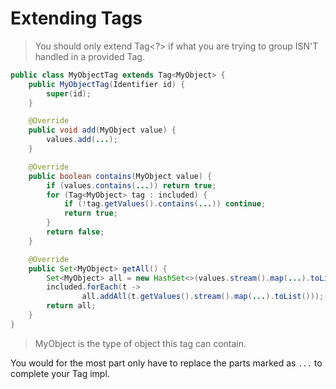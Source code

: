 # Extending Tags

> You should only extend Tag<?> if what you are trying to group ISN'T handled in a provided Tag.

```Java
public class MyObjectTag extends Tag<MyObject> {
    public MyObjectTag(Identifier id) {
        super(id);
    }

    @Override
    public void add(MyObject value) {
        values.add(...);
    }

    @Override
    public boolean contains(MyObject value) {
        if (values.contains(...)) return true;
        for (Tag<MyObject> tag : included) {
            if (!tag.getValues().contains(...)) continue;
            return true;
        }
        return false;
    }

    @Override
    public Set<MyObject> getAll() {
        Set<MyObject> all = new HashSet<>(values.stream().map(...).toList());
        included.forEach(t ->
                all.addAll(t.getValues().stream().map(...).toList()));
        return all;
    }
}
```

> MyObject is the type of object this tag can contain.

You would for the most part only have to replace the parts marked as `...` to complete your Tag impl.